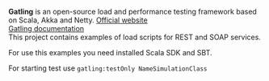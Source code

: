 
**Gatling** is an open-source load and performance testing framework based on Scala, Akka and Netty. 
[Official website](https://gatling.io/) <br>
[Gatling documentation](https://gatling.io/docs/2.3/)<br>
This project contains examples of load scripts for REST and SOAP services.

For use this examples you need installed Scala SDK and SBT.

For starting test use `gatling:testOnly NameSimulationClass`

